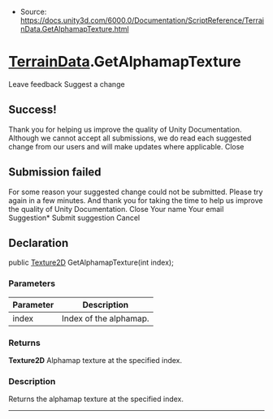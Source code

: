 * Source: https://docs.unity3d.com/6000.0/Documentation/ScriptReference/TerrainData.GetAlphamapTexture.html

#  [TerrainData](https://docs.unity3d.com/6000.0/Documentation/ScriptReference/TerrainData.html).GetAlphamapTexture
Leave feedback
Suggest a change
## Success!
Thank you for helping us improve the quality of Unity Documentation. Although we cannot accept all submissions, we do read each suggested change from our users and will make updates where applicable.
Close
## Submission failed
For some reason your suggested change could not be submitted. Please <a>try again</a> in a few minutes. And thank you for taking the time to help us improve the quality of Unity Documentation.
Close
Your name Your email Suggestion* Submit suggestion
Cancel
## Declaration
public [Texture2D](https://docs.unity3d.com/6000.0/Documentation/ScriptReference/Texture2D.html) GetAlphamapTexture(int index); 
### Parameters
Parameter | Description  
---|---  
index | Index of the alphamap.  
### Returns
**Texture2D** Alphamap texture at the specified index. 
### Description
Returns the alphamap texture at the specified index.
* * *
